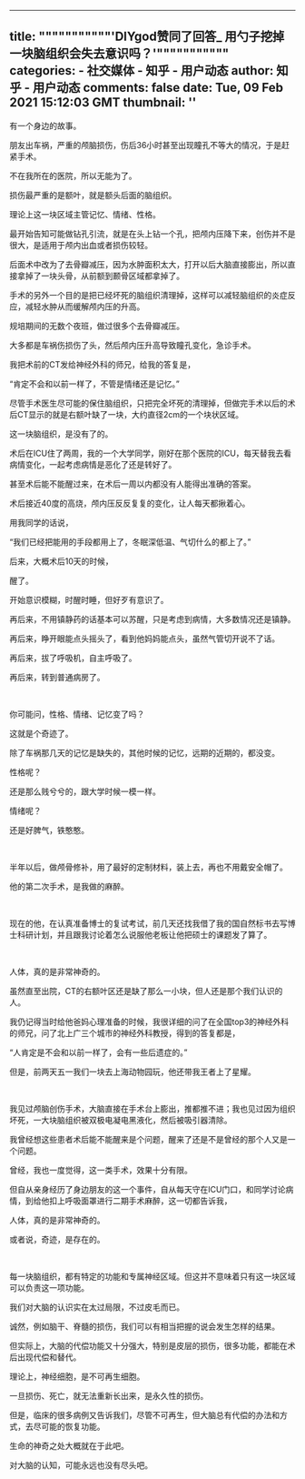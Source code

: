 
---
title: """""""""""'DIYgod赞同了回答_ 用勺子挖掉一块脑组织会失去意识吗？'"""""""""""
categories: 
    - 社交媒体
    - 知乎 - 用户动态
author: 知乎 - 用户动态
comments: false
date: Tue, 09 Feb 2021 15:12:03 GMT
thumbnail: ''
---

<div>   
<p>有一个身边的故事。</p><p>朋友出车祸，严重的颅脑损伤，伤后36小时甚至出现瞳孔不等大的情况，于是赶紧手术。</p><p>不在我所在的医院，所以无能为了。</p><p>损伤最严重的是额叶，就是额头后面的脑组织。</p><p>理论上这一块区域主管记忆、情绪、性格。</p><p>最开始告知可能做钻孔引流，就是在头上钻一个孔，把颅内压降下来，创伤并不是很大，是适用于颅内出血或者损伤较轻。</p><p>后面术中改为了去骨瓣减压，因为水肿面积太大，打开以后大脑直接膨出，所以直接拿掉了一块头骨，从前额到颞骨区域都拿掉了。</p><p>手术的另外一个目的是把已经坏死的脑组织清理掉，这样可以减轻脑组织的炎症反应，减轻水肿从而缓解颅内压的升高。</p><p>规培期间的无数个夜班，做过很多个去骨瓣减压。</p><p>大多都是车祸伤损伤了头，然后颅内压升高导致瞳孔变化，急诊手术。</p><p>我把术前的CT发给神经外科的师兄，给我的答复是，</p><p>“肯定不会和以前一样了，不管是情绪还是记忆。”</p><p>尽管手术医生尽可能的保住脑组织，只把完全坏死的清理掉，但做完手术以后的术后CT显示的就是右额叶缺了一块，大约直径2cm的一个块状区域。</p><p>这一块脑组织，是没有了的。</p><p>术后在ICU住了两周，我的一个大学同学，刚好在那个医院的ICU，每天替我去看病情变化，一起考虑病情是恶化了还是转好了。</p><p>甚至术后能不能醒过来，在术后一周以内都没有人能得出准确的答案。</p><p>术后接近40度的高烧，颅内压反反复复的变化，让人每天都揪着心。</p><p>用我同学的话说，</p><p>“我们已经把能用的手段都用上了，冬眠深低温、气切什么的都上了。”</p><p>后来，大概术后10天的时候，</p><p>醒了。</p><p>开始意识模糊，时醒时睡，但好歹有意识了。</p><p>再后来，不用镇静药的话基本可以苏醒，只是考虑到病情，大多数情况还是镇静。</p><p>再后来，睁开眼能点头摇头了，看到他妈妈能点头，虽然气管切开说不了话。</p><p>再后来，拔了呼吸机，自主呼吸了。</p><p>再后来，转到普通病房了。</p><p><br></p><p>你可能问，性格、情绪、记忆变了吗？</p><p>这就是个奇迹了。</p><p>除了车祸那几天的记忆是缺失的，其他时候的记忆，远期的近期的，都没变。</p><p>性格呢？</p><p>还是那么贱兮兮的，跟大学时候一模一样。</p><p>情绪呢？</p><p>还是好脾气，铁憨憨。</p><p><br></p><p>半年以后，做颅骨修补，用了最好的定制材料，装上去，再也不用戴安全帽了。</p><p>他的第二次手术，是我做的麻醉。</p><p><br></p><p>现在的他，在认真准备博士的复试考试，前几天还找我借了我的国自然标书去写博士科研计划，并且跟我讨论着怎么说服他老板让他把硕士的课题发了算了。</p><p><br></p><p>人体，真的是非常神奇的。</p><p>虽然直至出院，CT的右额叶区还是缺了那么一小块，但人还是那个我们认识的人。</p><p>我仍记得当时给他爸妈心理准备的时候，我很详细的问了在全国top3的神经外科的师兄，问了北上广三个城市的神经外科教授，得到的答复都是，</p><p>“人肯定是不会和以前一样了，会有一些后遗症的。”</p><p>但是，前两天五一我们一块去上海动物园玩，他还带我王者上了星耀。</p><p><br></p><p>我见过颅脑创伤手术，大脑直接在手术台上膨出，推都推不进；我也见过因为组织坏死，一大块脑组织被双极电凝电黑液化，然后被吸引器清除。</p><p>我曾经想这些患者术后能不能醒来是个问题，醒来了还是不是曾经的那个人又是一个问题。</p><p>曾经，我也一度觉得，这一类手术，效果十分有限。</p><p>但自从亲身经历了身边朋友的这一个事件，自从每天守在ICU门口，和同学讨论病情，到给他扣上呼吸面罩进行二期手术麻醉，这一切都告诉我，</p><p>人体，真的是非常神奇的。</p><p>或者说，奇迹，是存在的。</p><p><br></p><p>每一块脑组织，都有特定的功能和专属神经区域。但这并不意味着只有这一块区域可以负责这一项功能。</p><p>我们对大脑的认识实在太过局限，不过皮毛而已。</p><p>诚然，例如脑干、脊髓的损伤，我们可以有相当把握的说会发生怎样的结果。</p><p>但实际上，大脑的代偿功能又十分强大，特别是皮层的损伤，很多功能，都能在术后出现代偿和替代。</p><p>理论上，神经细胞，是不可再生细胞。</p><p>一旦损伤、死亡，就无法重新长出来，是永久性的损伤。</p><p>但是，临床的很多病例又告诉我们，尽管不可再生，但大脑总有代偿的办法和方式，去尽可能的恢复功能。</p><p>生命的神奇之处大概就在于此吧。</p><p>对大脑的认知，可能永远也没有尽头吧。</p>  
</div>
            